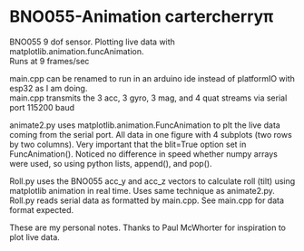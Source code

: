 # BNO055-Animation cartercherry&pi;

BNO055 9 dof sensor.
Plotting live data with matplotlib.animation.funcAnimation.  
Runs at 9 frames/sec

main.cpp can be renamed to run in an arduino ide instead of platformIO with esp32 as I am doing.  
main.cpp transmits the 3 acc, 3 gyro, 3 mag, and 4 quat streams via serial port 115200 baud

animate2.py uses matplotlib.animation.FuncAnimation to plt the live data coming from
the serial port. All data in one figure with 4 subplots (two rows by two columns). Very
important that the blit=True option set in FuncAnimation().
Noticed no difference in speed whether numpy arrays were used, so using python
lists, append(), and pop().

Roll.py uses the BNO055 acc_y and acc_z vectors to calculate roll (tilt) using matplotlib animation in
real time. Uses same technique as animate2.py. Roll.py reads serial data as formatted by main.cpp.
See main.cpp for data format expected.

These are my personal notes. Thanks to Paul McWhorter for inspiration to plot live data.
